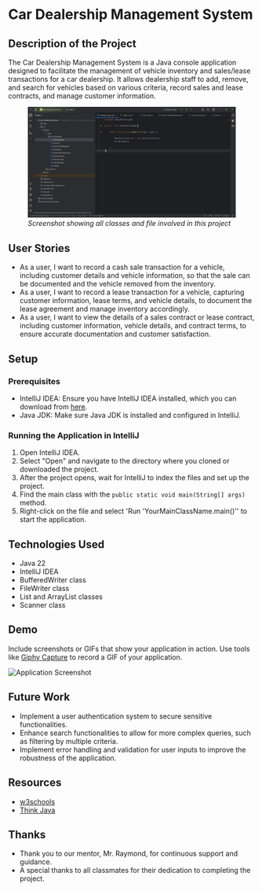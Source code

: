 # Car Dealership Management System

## Description of the Project

The Car Dealership Management System is a Java console application designed to facilitate the management of vehicle inventory and sales/lease transactions for a car dealership. It allows dealership staff to add, remove, and search for vehicles based on various criteria, record sales and lease contracts, and manage customer information.

<figure>
  <img src = "Screenshot 2024-05-23 000259.png">
  <figcaption><i>Screenshot showing all classes and file involved in this project</i></figcaption>
</figure>

## User Stories

- As a user, I want to record a cash sale transaction for a vehicle, including customer details and vehicle information, so that the sale can be documented and the vehicle removed from the inventory.
- As a user, I want to record a lease transaction for a vehicle, capturing customer information, lease terms, and vehicle details, to document the lease agreement and manage inventory accordingly.
- As a user, I want to view the details of a sales contract or lease contract, including customer information, vehicle details, and contract terms, to ensure accurate documentation and customer satisfaction.

## Setup

### Prerequisites

- IntelliJ IDEA: Ensure you have IntelliJ IDEA installed, which you can download from [here](https://www.jetbrains.com/idea/download/).
- Java JDK: Make sure Java JDK is installed and configured in IntelliJ.

### Running the Application in IntelliJ

1. Open IntelliJ IDEA.
2. Select "Open" and navigate to the directory where you cloned or downloaded the project.
3. After the project opens, wait for IntelliJ to index the files and set up the project.
4. Find the main class with the `public static void main(String[] args)` method.
5. Right-click on the file and select 'Run 'YourMainClassName.main()'' to start the application.

## Technologies Used

- Java 22
- IntelliJ IDEA
- BufferedWriter class
- FileWriter class
- List and ArrayList classes
- Scanner class

## Demo

Include screenshots or GIFs that show your application in action. Use tools like [Giphy Capture](https://giphy.com/apps/giphycapture) to record a GIF of your application.

![Application Screenshot](path/to/your/screenshot.png)

## Future Work

- Implement a user authentication system to secure sensitive functionalities.
- Enhance search functionalities to allow for more complex queries, such as filtering by multiple criteria.
- Implement error handling and validation for user inputs to improve the robustness of the application.

## Resources

- <a href="https://www.w3schools.com/java/" hreflang="en" target="_blank"> w3schools</a>
- <a href="https://www.amazon.com/Think-Java-Like-Computer-Scientist/dp/1492072508/ref=sr_1_1?crid=1XNHDEIULUJZ2&dib=eyJ2IjoiMSJ9.d0t0lx-6QJg-JsjxgIYcxMppCLgV11zcjSPrvRheLJcf1JZHTqUbSaQBIe7_ApyaFLlf8g9t8VSatCSplBQui7jl12-njNw3WFfsNv0rxERZpeRoHVasN3f-W1she4ZeGSu4GpW0UMr69WQoARTE2tbZ8UOHk2VJcC5XpeOL9k47Lr-Q9rEDiMF40-r-T-Gh0qaIcX1uMU3tY8sNjtmE7NijWBXqLD5GolLveWbWA08.lciBh_nLC7cX0HQKjArI7puLVg9STTtj3OMe6v_45eM&dib_tag=se&keywords=think+java&qid=1715817869&sprefix=think+java%2Caps%2C206&sr=8-1" hreflang="en" target="_blank">Think Java</a>

## Thanks

- Thank you to our mentor, Mr. Raymond, for continuous support and guidance.
- A special thanks to all classmates for their dedication to completing the project.
